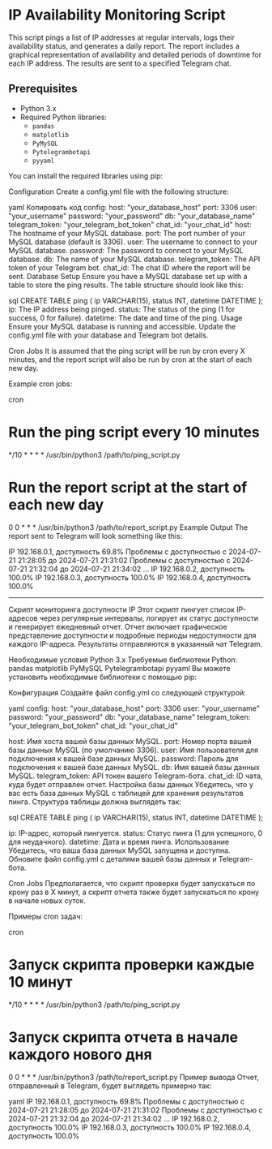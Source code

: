
# IP Availability Monitoring Script

This script pings a list of IP addresses at regular intervals, logs their availability status, and generates a daily report. The report includes a graphical representation of availability and detailed periods of downtime for each IP address. The results are sent to a specified Telegram chat.

## Prerequisites

- Python 3.x
- Required Python libraries:
  - `pandas`
  - `matplotlib`
  - `PyMySQL`
  - `Pytelegrambotapi`
  - `pyyaml`

You can install the required libraries using pip:


Configuration
Create a config.yml file with the following structure:

yaml
Копировать код
config:
  host: "your_database_host"
  port: 3306
  user: "your_username"
  password: "your_password"
  db: "your_database_name"
  telegram_token: "your_telegram_bot_token"
  chat_id: "your_chat_id"
host: The hostname of your MySQL database.
port: The port number of your MySQL database (default is 3306).
user: The username to connect to your MySQL database.
password: The password to connect to your MySQL database.
db: The name of your MySQL database.
telegram_token: The API token of your Telegram bot.
chat_id: The chat ID where the report will be sent.
Database Setup
Ensure you have a MySQL database set up with a table to store the ping results. The table structure should look like this:

sql
CREATE TABLE ping (
    ip VARCHAR(15),
    status INT,
    datetime DATETIME
);
ip: The IP address being pinged.
status: The status of the ping (1 for success, 0 for failure).
datetime: The date and time of the ping.
Usage
Ensure your MySQL database is running and accessible.
Update the config.yml file with your database and Telegram bot details.

Cron Jobs
It is assumed that the ping script will be run by cron every X minutes, and the report script will also be run by cron at the start of each new day.

Example cron jobs:

cron
# Run the ping script every 10 minutes
*/10 * * * * /usr/bin/python3 /path/to/ping_script.py

# Run the report script at the start of each new day
0 0 * * * /usr/bin/python3 /path/to/report_script.py
Example Output
The report sent to Telegram will look something like this:

IP 192.168.0.1, доступность 69.8%
Проблемы с доступностью с 2024-07-21 21:28:05 до 2024-07-21 21:31:02
Проблемы с доступностью с 2024-07-21 21:32:04 до 2024-07-21 21:34:02
...
IP 192.168.0.2, доступность 100.0%
IP 192.168.0.3, доступность 100.0%
IP 192.168.0.4, доступность 100.0%
________________________________________________________________
Скрипт мониторинга доступности IP
Этот скрипт пингует список IP-адресов через регулярные интервалы, логирует их статус доступности и генерирует ежедневный отчет. Отчет включает графическое представление доступности и подробные периоды недоступности для каждого IP-адреса. Результаты отправляются в указанный чат Telegram.

Необходимые условия
Python 3.x
Требуемые библиотеки Python:
pandas
matplotlib
PyMySQL
Pytelegrambotapi
pyyaml
Вы можете установить необходимые библиотеки с помощью pip:

Конфигурация
Создайте файл config.yml со следующей структурой:

yaml
config:
  host: "your_database_host"
  port: 3306
  user: "your_username"
  password: "your_password"
  db: "your_database_name"
  telegram_token: "your_telegram_bot_token"
  chat_id: "your_chat_id"

host: Имя хоста вашей базы данных MySQL.
port: Номер порта вашей базы данных MySQL (по умолчанию 3306).
user: Имя пользователя для подключения к вашей базе данных MySQL.
password: Пароль для подключения к вашей базе данных MySQL.
db: Имя вашей базы данных MySQL.
telegram_token: API токен вашего Telegram-бота.
chat_id: ID чата, куда будет отправлен отчет.
Настройка базы данных
Убедитесь, что у вас есть база данных MySQL с таблицей для хранения результатов пинга. Структура таблицы должна выглядеть так:

sql
CREATE TABLE ping (
    ip VARCHAR(15),
    status INT,
    datetime DATETIME
);

ip: IP-адрес, который пингуется.
status: Статус пинга (1 для успешного, 0 для неудачного).
datetime: Дата и время пинга.
Использование
Убедитесь, что ваша база данных MySQL запущена и доступна.
Обновите файл config.yml с деталями вашей базы данных и Telegram-бота.

Cron Jobs
Предполагается, что скрипт проверки будет запускаться по крону раз в X минут, а скрипт отчета также будет запускаться по крону в начале новых суток.

Примеры cron задач:

cron
# Запуск скрипта проверки каждые 10 минут
*/10 * * * * /usr/bin/python3 /path/to/ping_script.py

# Запуск скрипта отчета в начале каждого нового дня
0 0 * * * /usr/bin/python3 /path/to/report_script.py
Пример вывода
Отчет, отправленный в Telegram, будет выглядеть примерно так:

yaml
IP 192.168.0.1, доступность 69.8%
Проблемы с доступностью с 2024-07-21 21:28:05 до 2024-07-21 21:31:02
Проблемы с доступностью с 2024-07-21 21:32:04 до 2024-07-21 21:34:02
...
IP 192.168.0.2, доступность 100.0%
IP 192.168.0.3, доступность 100.0%
IP 192.168.0.4, доступность 100.0%